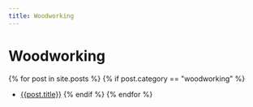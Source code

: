 ```yaml
---
title: Woodworking
---
```

# Woodworking

{% for post in site.posts %}
    {% if post.category == "woodworking" %}
* [{{post.title}}]({{site.baseurl}}{{post.permalink}})
    {% endif %}
{% endfor %}